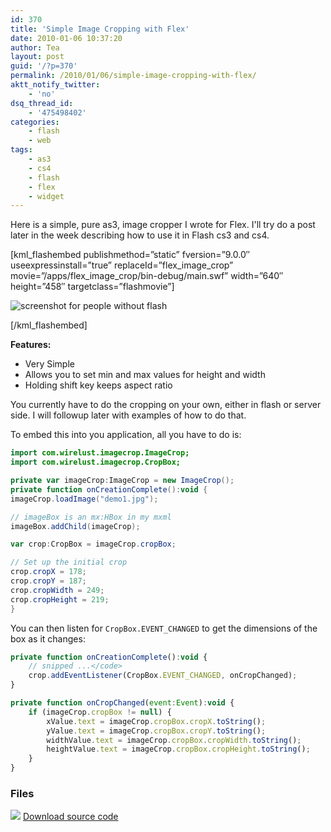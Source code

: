 ```yaml
---
id: 370
title: 'Simple Image Cropping with Flex'
date: 2010-01-06 10:37:20
author: Tea
layout: post
guid: '/?p=370'
permalink: /2010/01/06/simple-image-cropping-with-flex/
aktt_notify_twitter:
    - 'no'
dsq_thread_id:
    - '475498402'
categories:
    - flash
    - web
tags:
    - as3
    - cs4
    - flash
    - flex
    - widget
---
```


Here is a simple, pure as3, image cropper I wrote for Flex. I'll try do a post later in the week describing how to use it in Flash cs3 and cs4.

\[kml\_flashembed publishmethod=”static” fversion=”9.0.0″ useexpressinstall=”true” replaceId=”flex\_image\_crop” movie=”/apps/flex\_image\_crop/bin-debug/main.swf” width=”640″ height=”458″ targetclass=”flashmovie”\]

![screenshot for people without flash](/apps/flex_image_crop/flex_image_crop_20100106.jpg)

\[/kml\_flashembed\]

**Features:**

- Very Simple
- Allows you to set min and max values for height and width
- Holding shift key keeps aspect ratio

You currently have to do the cropping on your own, either in flash or server side. I will followup later with examples of how to do that.

To embed this into you application, all you have to do is:

```actionscript
import com.wirelust.imagecrop.ImageCrop;
import com.wirelust.imagecrop.CropBox;

private var imageCrop:ImageCrop = new ImageCrop();
private function onCreationComplete():void {
imageCrop.loadImage("demo1.jpg");

// imageBox is an mx:HBox in my mxml
imageBox.addChild(imageCrop);

var crop:CropBox = imageCrop.cropBox;

// Set up the initial crop
crop.cropX = 178;
crop.cropY = 187;
crop.cropWidth = 249;
crop.cropHeight = 219;
}
```

You can then listen for `CropBox.EVENT_CHANGED` to get the dimensions of the box as it changes:

```javascript
private function onCreationComplete():void {
    // snipped ...</code>
    crop.addEventListener(CropBox.EVENT_CHANGED, onCropChanged);
}

private function onCropChanged(event:Event):void {
    if (imageCrop.cropBox != null) {
        xValue.text = imageCrop.cropBox.cropX.toString();
        yValue.text = imageCrop.cropBox.cropY.toString();
        widthValue.text = imageCrop.cropBox.cropWidth.toString();
        heightValue.text = imageCrop.cropBox.cropHeight.toString();
    }
}
```

### Files

[![](/img/famfamicons/icons/page_white_put.png)](/apps/flex_image_crop/flex_image_crop_20100106.zip) [Download source code](/apps/flex_image_crop/flex_image_crop_20100106.zip)